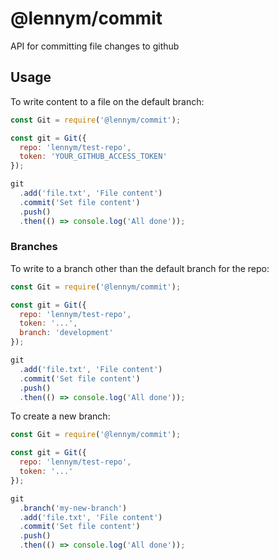 # @lennym/commit

API for committing file changes to github

## Usage

To write content to a file on the default branch:

```js
const Git = require('@lennym/commit');

const git = Git({
  repo: 'lennym/test-repo',
  token: 'YOUR_GITHUB_ACCESS_TOKEN'
});

git
  .add('file.txt', 'File content')
  .commit('Set file content')
  .push()
  .then(() => console.log('All done'));
```

### Branches

To write to a branch other than the default branch for the repo:

```js
const Git = require('@lennym/commit');

const git = Git({
  repo: 'lennym/test-repo',
  token: '...',
  branch: 'development'
});

git
  .add('file.txt', 'File content')
  .commit('Set file content')
  .push()
  .then(() => console.log('All done'));
```

To create a new branch:

```js
const Git = require('@lennym/commit');

const git = Git({
  repo: 'lennym/test-repo',
  token: '...'
});

git
  .branch('my-new-branch')
  .add('file.txt', 'File content')
  .commit('Set file content')
  .push()
  .then(() => console.log('All done'));
```
